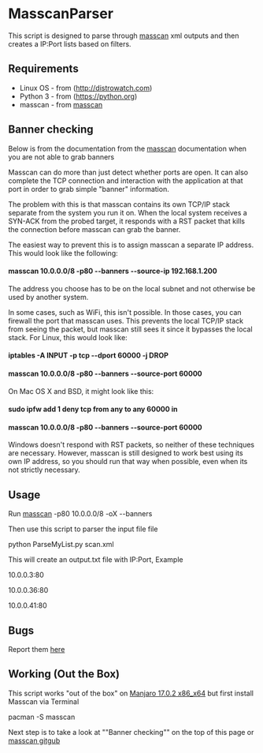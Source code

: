# MasscanParser
This script is designed to parse through [masscan](https://github.com/robertdavidgraham/masscan) xml outputs and then creates a IP:Port lists based on filters.

## Requirements
- Linux OS - from (http://distrowatch.com)
- Python 3 - from (https://python.org)
- masscan - from [masscan](https://github.com/robertdavidgraham/masscan)

## Banner checking

Below is from the documentation from the [masscan](https://github.com/robertdavidgraham/masscan) documentation when you are not able to grab banners

Masscan can do more than just detect whether ports are open. It can also complete the TCP connection and interaction with the application at that port in order to grab simple "banner" information.

The problem with this is that masscan contains its own TCP/IP stack separate from the system you run it on. When the local system receives a SYN-ACK from the probed target, it responds with a RST packet that kills the connection before masscan can grab the banner.

The easiest way to prevent this is to assign masscan a separate IP address. This would look like the following:

#### masscan 10.0.0.0/8 -p80 --banners --source-ip 192.168.1.200

The address you choose has to be on the local subnet and not otherwise be used by another system.

In some cases, such as WiFi, this isn't possible. In those cases, you can firewall the port that masscan uses. This prevents the local TCP/IP stack from seeing the packet, but masscan still sees it since it bypasses the local stack. For Linux, this would look like:

#### iptables -A INPUT -p tcp --dport 60000 -j DROP
#### masscan 10.0.0.0/8 -p80 --banners --source-port 60000

On Mac OS X and BSD, it might look like this:

#### sudo ipfw add 1 deny tcp from any to any 60000 in
#### masscan 10.0.0.0/8 -p80 --banners --source-port 60000

Windows doesn't respond with RST packets, so neither of these techniques are necessary. However, masscan is still designed to work best using its own IP address, so you should run that way when possible, even when its not strictly necessary.

## Usage

Run [masscan](https://github.com/robertdavidgraham/masscan) -p80 10.0.0.0/8 -oX <output file> --banners 

Then use this script to parser the input file file

python ParseMyList.py scan.xml

This will create an output.txt file with IP:Port, Example

10.0.0.3:80

10.0.0.36:80

10.0.0.41:80

## Bugs

Report them [here](https://github.com/bleedingangl/MasscanParser/issues/new)

## Working (Out the Box)

This script works "out of the box" on [Manjaro 17.0.2 x86_x64](https://manjaro.org/) but first install Masscan via Terminal

pacman -S masscan

Next step is to take a look at ""Banner checking"" on the top of this page or [masscan gitgub](https://github.com/robertdavidgraham/masscan)
